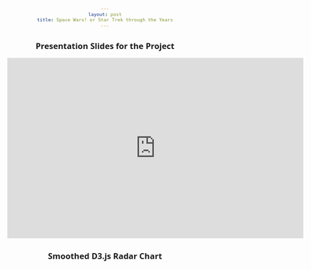 ```yaml
---
layout: post
title: Space Wars! or Star Trek through the Years
---
```


## Presentation Slides for the Project  

<iframe src="https://docs.google.com/presentation/d/1zuFELeFsi3nDDo9JHKE2g3BUCyYsdjZ7GOApei4rPPU/embed?start=true&loop=true&delayms=10000" frameborder="0" width="600" height="366" allowfullscreen="true" mozallowfullscreen="true" webkitallowfullscreen="true"></iframe> 

## Smoothed D3.js Radar Chart  

<!-- Google fonts -->
<link href='https://fonts.googleapis.com/css?family=Open+Sans:400,300' rel='stylesheet' type='text/css'>
<link href='https://fonts.googleapis.com/css?family=Raleway' rel='stylesheet' type='text/css'>

<!-- D3.js -->
<script src="https://cdnjs.cloudflare.com/ajax/libs/d3/3.5.6/d3.min.js" charset="utf-8"></script>
<script src="https://cdnjs.cloudflare.com/ajax/libs/d3-legend/1.3.0/d3-legend.js" charset="utf-8"></script>

<style>
	body {
		font-family: 'Open Sans', sans-serif;
		font-size: 11px;
		font-weight: 300;
		fill: #242424;
		text-align: center;
		text-shadow: 0 1px 0 #fff, 1px 0 0 #fff, -1px 0 0 #fff, 0 -1px 0 #fff;
		cursor: default;
	}

	.tooltip {
		fill: #333333;
	}
</style>

<div class="radarChart"></div>

<script src="/data/radarChart.js"></script>
<script>
	//////////////////////////////////////////////////////////////
	//////////////////////// Set-Up //////////////////////////////
	//////////////////////////////////////////////////////////////

	var margin = {top: 100, right: 100, bottom: 100, left: 100},
		legendPosition = {x: 25, y: 25},
		width = Math.min(1000, window.innerWidth - 10) - margin.left - margin.right,
		height = Math.min(width, window.innerHeight - margin.top - margin.bottom - 20);

	//////////////////////////////////////////////////////////////
	//////////////////// Draw the Chart //////////////////////////
	//////////////////////////////////////////////////////////////

	var color = d3.scale.ordinal()
		.range(["#f20e0e", "#f2970e", "#f2e60e",
						"#a6f20e", "#4bf20e", "#0ef280",
						"#0ef2f2", "#0ea2f2", "#0e38f2",
						"#5e0ef2", "#9e0ef2", "#ea0ef2",
						"#f20e80", "#9752af", "#5277af"]);

						var radarChartOptions = {
						  w: width,
						  h: height,
						  margin: margin,
						  legendPosition: legendPosition,
						  maxValue: 0.5,
						  wrapWidth: 60,
						  levels: 5,
						  roundStrokes: true,
						  color: color,
						  axisName: "reason",
						  areaName: "device",
						  value: "value"
						};

						//Load the data and Call function to draw the Radar chart
						d3.json("/data/space_wars_data.json", function(error, data){
							RadarChart(".radarChart", data, radarChartOptions);
						});

					</script>
